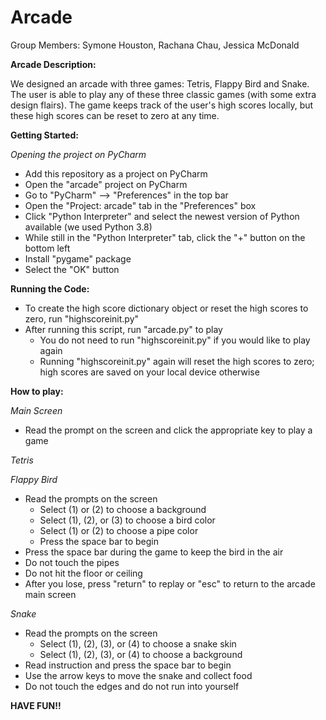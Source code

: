 # Arcade

Group Members: Symone Houston, Rachana Chau, Jessica McDonald 

**Arcade Description:** 

We designed an arcade with three games: Tetris, Flappy Bird and Snake. The user is able to play any of these three classic games (with some extra design flairs). The game keeps track of the user's high scores locally, but these high scores can be reset to zero at any time.

**Getting Started:** 

*Opening the project on PyCharm*

- Add this repository as a project on PyCharm
- Open the "arcade" project on PyCharm
- Go to "PyCharm" --> "Preferences" in the top bar
- Open the "Project: arcade" tab in the "Preferences" box
- Click "Python Interpreter" and select the newest version of Python available (we used Python 3.8)
- While still in the "Python Interpreter" tab, click the "+" button on the bottom left
- Install "pygame" package
- Select the "OK" button

**Running the Code:**
- To create the high score dictionary object or reset the high scores to zero, run "highscoreinit.py"
- After running this script, run "arcade.py" to play
  - You do not need to run "highscoreinit.py" if you would like to play again
  - Running "highscoreinit.py" again will reset the high scores to zero; high scores are saved on your local device otherwise

**How to play:**

*Main Screen*
- Read the prompt on the screen and click the appropriate key to play a game

*Tetris*

*Flappy Bird*

- Read the prompts on the screen
  - Select (1) or (2) to choose a background
  - Select (1), (2), or (3) to choose a bird color
  - Select (1) or (2) to choose a pipe color
  - Press the space bar to begin
- Press the space bar during the game to keep the bird in the air
- Do not touch the pipes
- Do not hit the floor or ceiling
- After you lose, press "return" to replay or "esc" to return to the arcade main screen

*Snake*

- Read the prompts on the screen
  - Select (1), (2), (3), or (4) to choose a snake skin
  - Select (1), (2), (3), or (4) to choose a background
- Read instruction and press the space bar to begin
- Use the arrow keys to move the snake and collect food
- Do not touch the edges and do not run into yourself

**HAVE FUN!!**
